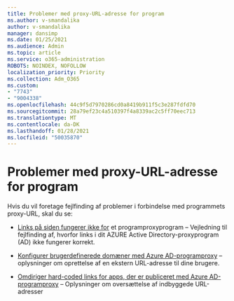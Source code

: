 ```yaml
---
title: Problemer med proxy-URL-adresse for program
ms.author: v-smandalika
author: v-smandalika
manager: dansimp
ms.date: 01/25/2021
ms.audience: Admin
ms.topic: article
ms.service: o365-administration
ROBOTS: NOINDEX, NOFOLLOW
localization_priority: Priority
ms.collection: Adm_O365
ms.custom:
- "7743"
- "9004338"
ms.openlocfilehash: 44c9f5d7970286cd0a8419b911f5c3e287fdfd70
ms.sourcegitcommit: 28a79ef23c4a510397f4a8339ac2c5ff70eec713
ms.translationtype: MT
ms.contentlocale: da-DK
ms.lasthandoff: 01/28/2021
ms.locfileid: "50035870"
---
```

# <a name="application-proxy-url-issues"></a>Problemer med proxy-URL-adresse for program

Hvis du vil foretage fejlfinding af problemer i forbindelse med programmets proxy-URL, skal du se:

- [Links på siden fungerer ikke for](https://docs.microsoft.com/azure/active-directory/manage-apps/application-proxy-page-links-broken-problem)  et programproxyprogram – Vejledning til fejlfinding af, hvorfor links i dit AZURE Active Directory-proxyprogram (AD) ikke fungerer korrekt.

- [Konfigurer brugerdefinerede domæner med Azure AD-programproxy](https://docs.microsoft.com/azure/active-directory/manage-apps/application-proxy-configure-custom-domain)  – oplysninger om oprettelse af en ekstern URL-adresse til dine brugere.

- [Omdiriger hard-coded links for apps, der er publiceret med Azure AD-programproxy](https://docs.microsoft.com/azure/active-directory/manage-apps/application-proxy-configure-hard-coded-link-translation)  – Oplysninger om oversættelse af indbyggede URL-adresser


